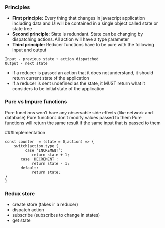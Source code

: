 ### Principles
* **First principle:** Every thing that changes in javascript application including data and UI will be contained in a single object called state or state tree 
* **Second principle:** State is redundant. State can be changing by dispatching actions. All action will have a type parameter 
* **Third principle:** Reducer functions have to be pure with the following input and output  
```
Input - previous state + action dispatched 
Output - next state 
```
* If a reducer is passed an action that it does not understand, it should return current state of the application 
* If a reducer is sent undefined as the state, it MUST return what it considers to be initial state of the application 


### Pure vs Impure functions 
Pure functions won’t have any observable side effects (like network and database)
Pure functions don’t modify values passed to them 
Pure functions will return the same result if the same input that is passed to them 

###Implementation 
```
const counter  = (state = 0,action) => {
	switch(action.type){
	     case ‘INCREMENT’:
            return state + 1;
       case 'DECREMENT':
            return state - 1;
       default:
            return state;
}
}
```


### Redux store 
* create store (takes in a reducer)
* dispatch action 
* subscribe (subscribes to change in states)
* get state 

